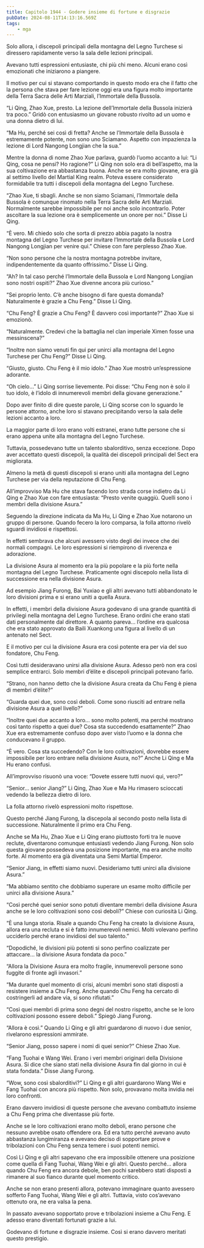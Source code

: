 ```yaml
---
title: Capitolo 1944 - Godere insieme di fortune e disgrazie
pubDate: 2024-08-11T14:13:16.569Z
tags:
    - mga
---
```



Solo allora, i discepoli principali della montagna del Legno Turchese si diressero rapidamente verso la sala delle lezioni principali.


Avevano tutti espressioni entusiaste, chi più chi meno. Alcuni erano così emozionati che iniziarono a piangere.


Il motivo per cui si stavano comportando in questo modo era che il fatto che la persona che stava per fare lezione oggi era una figura molto importante della Terra Sacra delle Arti Marziali, l’Immortale della Bussola.

“Li Qing, Zhao Xue, presto. La lezione dell’Immortale della Bussola inizierà tra poco.” Gridò con entusiasmo un giovane robusto rivolto ad un uomo e una donna dietro di lui.

“Ma Hu, perché sei così di fretta? Anche se l’Immortale della Bussola è estremamente potente, non sono uno Sciamano. Aspetto con impazienza la lezione di Lord Nangong Longjian che la sua.”


Mentre la donna di nome Zhao Xue parlava, guardò l’uomo accanto a lui: “Li Qing, cosa ne pensi? Ho ragione?” Li Qing non solo era di bell’aspetto, ma la sua coltivazione era abbastanza buona. Anche se era molto giovane, era già al settimo livello del Martial King realm. Poteva essere considerato formidabile tra tutti i discepoli della montagna del Legno Turchese.

“Zhao Xue, ti sbagli. Anche se non siamo Sciamani, l’Immortale della Bussola è comunque rinomato nella Terra Sacra delle Arti Marziali. Normalmente sarebbe impossibile per noi anche solo incontrarlo. Poter ascoltare la sua lezione ora è semplicemente un onore per noi.” Disse Li Qing.

“È vero. Mi chiedo solo che sorta di prezzo abbia pagato la nostra montagna del Legno Turchese per invitare l’Immortale della Bussola e Lord Nangong Longjian per venire qui.” Chiese con fare perplesso Zhao Xue.


“Non sono persone che la nostra montagna potrebbe invitare, indipendentemente da quanto offrissimo.” Disse Li Qing.

“Ah? In tal caso perché l’Immortale della Bussola e Lord Nangong Longjian sono nostri ospiti?” Zhao Xue divenne ancora più curioso.”

“Sei proprio lento. C’è anche bisogno di fare questa domanda? Naturalmente è grazie a Chu Feng.” Disse Li Qing.


“Chu Feng? È grazie a Chu Feng? È davvero così importante?” Zhao Xue si emozionò.

“Naturalmente. Credevi che la battaglia nel clan imperiale Ximen fosse una messinscena?”

“Inoltre non siamo venuti fin qui per unirci alla montagna del Legno Turchese per Chu Feng?” Disse Li Qing.

“Giusto, giusto. Chu Feng è il mio idolo.” Zhao Xue mostrò un’espressione adorante.


“Oh cielo…” Li Qing sorrise lievemente. Poi disse: “Chu Feng non è solo il tuo idolo, è l’idolo di innumerevoli membri della giovane generazione.”


Dopo aver finito di dire queste parole, Li Qing scorse con lo sguardo le persone attorno, anche loro si stavano precipitando verso la sala delle lezioni accanto a loro.


La maggior parte di loro erano volti estranei, erano tutte persone che si erano appena unite alla montagna del Legno Turchese.

Tuttavia, possedevano tutte un talento sbalorditivo, senza eccezione. Dopo aver accettato questi discepoli, la qualità dei discepoli principali del Sect era migliorata.


Almeno la metà di questi discepoli si erano uniti alla montagna del Legno Turchese per via della reputazione di Chu Feng.

All’improvviso Ma Hu che stava facendo loro strada corse indietro da Li Qing e Zhao Xue con fare entusiasta: “Presto venite quaggiù. Quelli sono i membri della divisione Asura.”


Seguendo la direzione indicata da Ma Hu, Li Qing e Zhao Xue notarono un gruppo di persone. Quando fecero la loro comparsa, la folla attorno rivelò sguardi invidiosi e rispettosi.


In effetti sembrava che alcuni avessero visto degli dei invece che dei normali compagni. Le loro espressioni si riempirono di riverenza e adorazione.

La divisione Asura al momento era la più popolare e la più forte nella montagna del Legno Turchese. Praticamente ogni discepolo nella lista di successione era nella divisione Asura.

Ad esempio Jiang Furong, Bai Yuxiao e gli altri avevano tutti abbandonato le loro divisioni prima e si erano uniti a quella Asura.


In effetti, i membri della divisione Asura godevano di una grande quantità di privilegi nella montagna del Legno Turchese. Erano ordini che erano stati dati personalmente dal direttore. A quanto pareva… l’ordine era qualcosa che era stato approvato da Baili Xuankong una figura al livello di un antenato nel Sect.


E il motivo per cui la divisione Asura era così potente era per via del suo fondatore, Chu Feng.


Così tutti desideravano unirsi alla divisione Asura. Adesso però non era così semplice entrarci. Solo membri d’élite e discepoli principali potevano farlo.


“Strano, non hanno detto che la divisione Asura creata da Chu Feng è piena di membri d’élite?”


“Guarda quei due, sono così deboli. Come sono riusciti ad entrare nella divisione Asura a quel livello?”

“Inoltre quei due accanto a loro… sono molto potenti, ma perché mostrano così tanto rispetto a quei due? Cosa sta succedendo esattamente?” Zhao Xue era estremamente confuso dopo aver visto l’uomo e la donna che conducevano il gruppo.

“È vero. Cosa sta succedendo? Con le loro coltivazioni, dovrebbe essere impossibile per loro entrare nella divisione Asura, no?” Anche Li Qing e Ma Hu erano confusi.


All’improvviso risuonò una voce: “Dovete essere tutti nuovi qui, vero?”


“Senior… senior Jiang?” Li Qing, Zhao Xue e Ma Hu rimasero scioccati vedendo la bellezza dietro di loro.


La folla attorno rivelò espressioni molto rispettose.

Questo perché Jiang Furong, la discepola al secondo posto nella lista di successione. Naturalmente il primo era Chu Feng.


Anche se Ma Hu, Zhao Xue e Li Qing erano piuttosto forti tra le nuove reclute, diventarono comunque entusiasti vedendo Jiang Furong. Non solo questa giovane possedeva una posizione importante, ma era anche molto forte. Al momento era già diventata una Semi Martial Emperor.


“Senior Jiang, in effetti siamo nuovi. Desideriamo tutti unirci alla divisione Asura.”

“Ma abbiamo sentito che dobbiamo superare un esame molto difficile per unirci alla divisione Asura.”


“Così perché quei senior sono potuti diventare membri della divisione Asura anche se le loro coltivazioni sono così deboli?” Chiese con curiosità Li Qing.

“È una lunga storia. Risale a quando Chu Feng ha creato la divisione Asura, allora era una recluta e si è fatto innumerevoli nemici. Molti volevano perfino ucciderlo perché erano invidiosi del suo talento.”

“Dopodiché, le divisioni più potenti si sono perfino coalizzate per attaccare… la divisione Asura fondata da poco.”

“Allora la Divisione Asura era molto fragile, innumerevoli persone sono fuggite di fronte agli invasori.”

“Ma durante quel momento di crisi, alcuni membri sono stati disposti a resistere insieme a Chu Feng. Anche quando Chu Feng ha cercato di costringerli ad andare via, si sono rifiutati.”


“Così quei membri di prima sono degni del nostro rispetto, anche se le loro coltivazioni possono essere deboli.” Spiegò Jiang Furong.


“Allora è così.” Quando Li Qing e gli altri guardarono di nuovo i due senior, rivelarono espressioni ammirate.


“Senior Jiang, posso sapere i nomi di quei senior?” Chiese Zhao Xue.


“Fang Tuohai e Wang Wei. Erano i veri membri originari della Divisione Asura. Si dice che siano stati nella divisione Asura fin dal giorno in cui è stata fondata.” Disse Jiang Furong.


“Wow, sono così sbalorditivi?” Li Qing e gli altri guardarono Wang Wei e Fang Tuohai con ancora più rispetto. Non solo, provavano molta invidia nei loro confronti.


Erano davvero invidiosi di queste persone che avevano combattuto insieme a Chu Feng prima che diventasse più forte.


Anche se le loro coltivazioni erano molto deboli, erano persone che nessuno avrebbe osato offendere ora. Ed era tutto perché avevano avuto abbastanza lungimiranza e avevano deciso di sopportare prove e tribolazioni con Chu Feng senza temere i suoi potenti nemici.


Così Li Qing e gli altri sapevano che era impossibile ottenere una posizione come quella di Fang Tuohai, Wang Wei e gli altri. Questo perché… allora quando Chu Feng era ancora debole, ben pochi sarebbero stati disposti a rimanere al suo fianco durante quel momento critico.


Anche se non erano presenti allora, potevano immaginare quanto avessero sofferto Fang Tuohai, Wang Wei e gli altri. Tuttavia, visto cos’avevano ottenuto ora, ne era valsa la pena.

In passato avevano sopportato prove e tribolazioni insieme a Chu Feng. E adesso erano diventati fortunati grazie a lui.


Godevano di fortune e disgrazie insieme. Così si erano davvero meritati questo prestigio.





